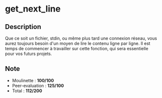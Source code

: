 # get_next_line

## Description

Que ce soit un fichier, stdin, ou même plus tard une connexion réseau, vous aurez toujours besoin d'un moyen de lire le contenu ligne par ligne. Il est temps de commencer à travailler sur cette fonction, qui sera essentielle pour vos futurs projets.

## Note
- Moulinette : **100/100**
- Peer-evaluation : **125/100**
- Total : **112/200**
